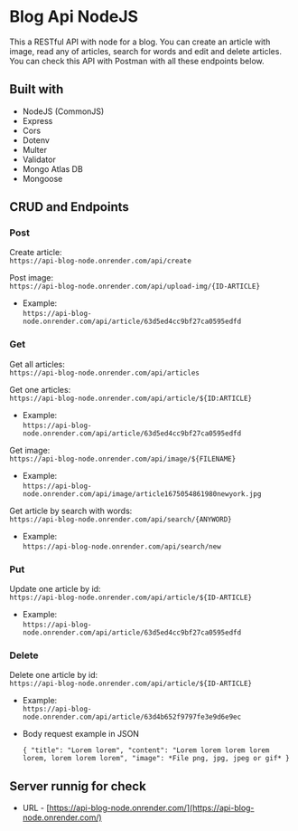 # Blog Api NodeJS
This a RESTful API with node for a blog. You can create an article with image, read any of articles, search for words and edit and delete articles.
You can check this API with Postman with all these endpoints below.

## Built with

- NodeJS (CommonJS)
- Express
- Cors
- Dotenv
- Multer
- Validator
- Mongo Atlas DB
- Mongoose

## CRUD and Endpoints 

### Post
Create article:   
`https://api-blog-node.onrender.com/api/create`

Post image:   
`https://api-blog-node.onrender.com/api/upload-img/{ID-ARTICLE}`

- Example:      
`https://api-blog-node.onrender.com/api/article/63d5ed4cc9bf27ca0595edfd`

### Get
Get all articles:   
`https://api-blog-node.onrender.com/api/articles`

Get one articles:   
`https://api-blog-node.onrender.com/api/article/${ID:ARTICLE}`

- Example:      
`https://api-blog-node.onrender.com/api/article/63d5ed4cc9bf27ca0595edfd`

Get image:   
`https://api-blog-node.onrender.com/api/image/${FILENAME}`

- Example:      
`https://api-blog-node.onrender.com/api/image/article1675054861980newyork.jpg`

Get article by search with words:   
`https://api-blog-node.onrender.com/api/search/{ANYWORD}`

- Example:      
`https://api-blog-node.onrender.com/api/search/new`

### Put
Update one article by id:   
`https://api-blog-node.onrender.com/api/article/${ID-ARTICLE}`

- Example:      
`https://api-blog-node.onrender.com/api/article/63d5ed4cc9bf27ca0595edfd`

### Delete
Delete one article by id:   
`https://api-blog-node.onrender.com/api/article/${ID-ARTICLE}`

- Example:      
`https://api-blog-node.onrender.com/api/article/63d4b652f9797fe3e9d6e9ec`

- Body request example in JSON   

  `{
      "title": "Lorem lorem",
      "content": "Lorem lorem lorem lorem lorem, lorem lorem lorem",
      "image": *File png, jpg, jpeg or gif*
    }
  `


## Server runnig for check

- URL - [https://api-blog-node.onrender.com/](https://api-blog-node.onrender.com/)

